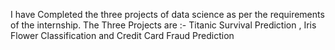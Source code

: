 I have Completed the three projects of data science as per the requirements of the internship. The Three Projects are :- Titanic Survival Prediction , Iris Flower Classification and Credit Card Fraud Prediction
